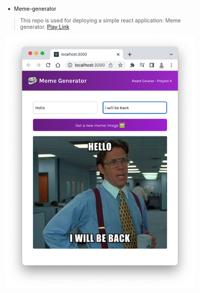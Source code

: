 - Meme-generator
> This repo is used for deploying a simple react application: Meme generator.
> [Play Link](hyc0812.github.io/deploy-reactapp-meme-generator/)

<img src="https://github.com/hyc0812/my-first-react-app/blob/master/screenshots/project_4.png" width="600">
